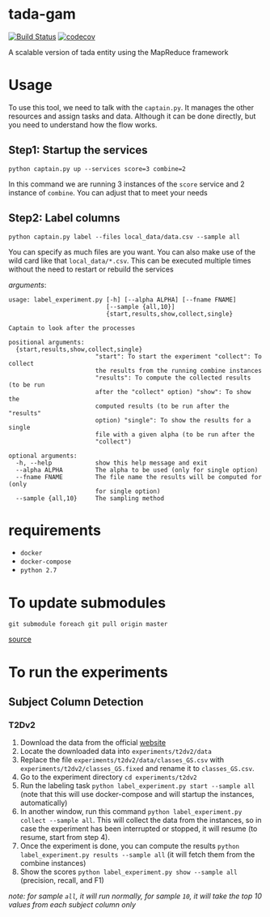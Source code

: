 # tada-gam

[![Build Status](https://semaphoreci.com/api/v1/ahmad88me/tada-gam/branches/master/badge.svg)](https://semaphoreci.com/ahmad88me/tada-gam)
[![codecov](https://codecov.io/gh/oeg-upm/tada-gam/branch/master/graph/badge.svg)](https://codecov.io/gh/oeg-upm/tada-gam)


A scalable version of tada entity using the MapReduce framework


# Usage
To use this tool, we need to talk with the `captain.py`. It manages the 
other resources and assign tasks and data. Although it can be done
directly, but you need to understand how the flow works.

## Step1: Startup the services
```
python captain.py up --services score=3 combine=2
```
In this command we are running 3 instances of the `score` service and
2 instance of `combine`. You can adjust that to meet your needs 

## Step2: Label columns
```
python captain.py label --files local_data/data.csv --sample all
```
You can specify as much files are you want. You can also make use of 
the wild card like that `local_data/*.csv`.
This can be executed multiple times without the need to restart or 
rebuild the services


*arguments*:
```
usage: label_experiment.py [-h] [--alpha ALPHA] [--fname FNAME]
                           [--sample {all,10}]
                           {start,results,show,collect,single}

Captain to look after the processes

positional arguments:
  {start,results,show,collect,single}
                        "start": To start the experiment "collect": To collect
                        the results from the running combine instances
                        "results": To compute the collected results (to be run
                        after the "collect" option) "show": To show the
                        computed results (to be run after the "results"
                        option) "single": To show the results for a single
                        file with a given alpha (to be run after the
                        "collect")

optional arguments:
  -h, --help            show this help message and exit
  --alpha ALPHA         The alpha to be used (only for single option)
  --fname FNAME         The file name the results will be computed for (only
                        for single option)
  --sample {all,10}     The sampling method
```

# requirements
* `docker`
* `docker-compose`
* `python 2.7`


# To update submodules
```
git submodule foreach git pull origin master
```
[source](https://stackoverflow.com/questions/5828324/update-git-submodule-to-latest-commit-on-origin)



# To run the experiments
## Subject Column Detection
### T2Dv2
1. Download the data from the official [website](http://webdatacommons.org/webtables/goldstandard.html)
2. Locate the downloaded data into `experiments/t2dv2/data`
3. Replace the file `experiments/t2dv2/data/classes_GS.csv` with `experiments/t2dv2/classes_GS.fixed`
and rename it to `classes_GS.csv`.
4. Go to the experiment directory `cd experiments/t2dv2`
5. Run the labeling task `python label_experiment.py start --sample all` (note that this will 
use docker-compose and will startup the instances, automatically)
6. In another window, run this command `python label_experiment.py collect --sample all`. This 
will collect the data from the instances, so in case the experiment has been interrupted or
stopped, it will resume (to resume, start from step 4).
7. Once the experiment is done, you can compute the results `python label_experiment.py results --sample all` (it will fetch them from the combine instances) 
8. Show the scores `python label_experiment.py show --sample all` (precision, recall, and F1)

*note: for sample `all`, it will run normally, for sample `10`, it will take the top 10 values from each subject column only*

<!--
**TO BE CONTINUE**

### T2D-TAIPAN 
The T2D set used in the TAIPAN 
1. `cd experiments/taipan`
2. `python preprocessing.py` (you must have `wget` installed).
-->